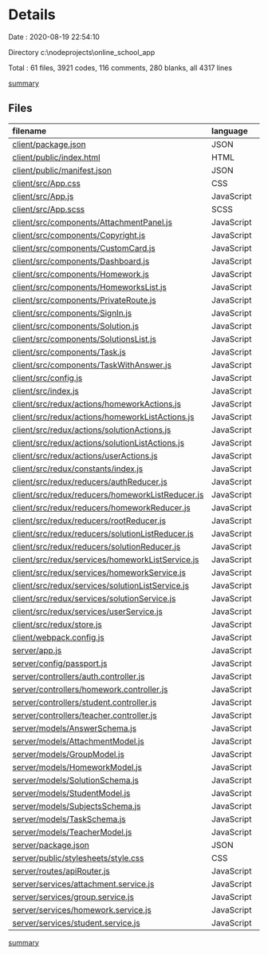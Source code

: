 # Details

Date : 2020-08-19 22:54:10

Directory c:\nodeprojects\online_school_app

Total : 61 files,  3921 codes, 116 comments, 280 blanks, all 4317 lines

[summary](results.md)

## Files
| filename | language | code | comment | blank | total |
| :--- | :--- | ---: | ---: | ---: | ---: |
| [client/package.json](/client/package.json) | JSON | 63 | 0 | 1 | 64 |
| [client/public/index.html](/client/public/index.html) | HTML | 17 | 23 | 1 | 41 |
| [client/public/manifest.json](/client/public/manifest.json) | JSON | 10 | 0 | 1 | 11 |
| [client/src/App.css](/client/src/App.css) | CSS | 3 | 0 | 1 | 4 |
| [client/src/App.js](/client/src/App.js) | JavaScript | 82 | 0 | 2 | 84 |
| [client/src/App.scss](/client/src/App.scss) | SCSS | 3 | 0 | 0 | 3 |
| [client/src/components/AttachmentPanel.js](/client/src/components/AttachmentPanel.js) | JavaScript | 64 | 0 | 3 | 67 |
| [client/src/components/Copyright.js](/client/src/components/Copyright.js) | JavaScript | 15 | 0 | 1 | 16 |
| [client/src/components/CustomCard.js](/client/src/components/CustomCard.js) | JavaScript | 75 | 0 | 5 | 80 |
| [client/src/components/Dashboard.js](/client/src/components/Dashboard.js) | JavaScript | 196 | 1 | 9 | 206 |
| [client/src/components/Homework.js](/client/src/components/Homework.js) | JavaScript | 185 | 0 | 6 | 191 |
| [client/src/components/HomeworksList.js](/client/src/components/HomeworksList.js) | JavaScript | 54 | 1 | 6 | 61 |
| [client/src/components/PrivateRoute.js](/client/src/components/PrivateRoute.js) | JavaScript | 16 | 0 | 1 | 17 |
| [client/src/components/SignIn.js](/client/src/components/SignIn.js) | JavaScript | 131 | 0 | 5 | 136 |
| [client/src/components/Solution.js](/client/src/components/Solution.js) | JavaScript | 175 | 0 | 6 | 181 |
| [client/src/components/SolutionsList.js](/client/src/components/SolutionsList.js) | JavaScript | 61 | 0 | 6 | 67 |
| [client/src/components/Task.js](/client/src/components/Task.js) | JavaScript | 132 | 0 | 8 | 140 |
| [client/src/components/TaskWithAnswer.js](/client/src/components/TaskWithAnswer.js) | JavaScript | 130 | 0 | 7 | 137 |
| [client/src/config.js](/client/src/config.js) | JavaScript | 3 | 0 | 1 | 4 |
| [client/src/index.js](/client/src/index.js) | JavaScript | 14 | 0 | 2 | 16 |
| [client/src/redux/actions/homeworkActions.js](/client/src/redux/actions/homeworkActions.js) | JavaScript | 52 | 0 | 6 | 58 |
| [client/src/redux/actions/homeworkListActions.js](/client/src/redux/actions/homeworkListActions.js) | JavaScript | 36 | 0 | 5 | 41 |
| [client/src/redux/actions/solutionActions.js](/client/src/redux/actions/solutionActions.js) | JavaScript | 33 | 0 | 4 | 37 |
| [client/src/redux/actions/solutionListActions.js](/client/src/redux/actions/solutionListActions.js) | JavaScript | 36 | 0 | 5 | 41 |
| [client/src/redux/actions/userActions.js](/client/src/redux/actions/userActions.js) | JavaScript | 40 | 0 | 5 | 45 |
| [client/src/redux/constants/index.js](/client/src/redux/constants/index.js) | JavaScript | 41 | 0 | 12 | 53 |
| [client/src/redux/reducers/authReducer.js](/client/src/redux/reducers/authReducer.js) | JavaScript | 38 | 0 | 1 | 39 |
| [client/src/redux/reducers/homeworkListReducer.js](/client/src/redux/reducers/homeworkListReducer.js) | JavaScript | 31 | 0 | 2 | 33 |
| [client/src/redux/reducers/homeworkReducer.js](/client/src/redux/reducers/homeworkReducer.js) | JavaScript | 28 | 0 | 1 | 29 |
| [client/src/redux/reducers/rootReducer.js](/client/src/redux/reducers/rootReducer.js) | JavaScript | 19 | 0 | 1 | 20 |
| [client/src/redux/reducers/solutionListReducer.js](/client/src/redux/reducers/solutionListReducer.js) | JavaScript | 31 | 0 | 2 | 33 |
| [client/src/redux/reducers/solutionReducer.js](/client/src/redux/reducers/solutionReducer.js) | JavaScript | 28 | 0 | 1 | 29 |
| [client/src/redux/services/homeworkListService.js](/client/src/redux/services/homeworkListService.js) | JavaScript | 28 | 0 | 4 | 32 |
| [client/src/redux/services/homeworkService.js](/client/src/redux/services/homeworkService.js) | JavaScript | 39 | 0 | 3 | 42 |
| [client/src/redux/services/solutionListService.js](/client/src/redux/services/solutionListService.js) | JavaScript | 28 | 0 | 4 | 32 |
| [client/src/redux/services/solutionService.js](/client/src/redux/services/solutionService.js) | JavaScript | 27 | 0 | 3 | 30 |
| [client/src/redux/services/userService.js](/client/src/redux/services/userService.js) | JavaScript | 38 | 0 | 4 | 42 |
| [client/src/redux/store.js](/client/src/redux/store.js) | JavaScript | 44 | 0 | 6 | 50 |
| [client/webpack.config.js](/client/webpack.config.js) | JavaScript | 59 | 0 | 2 | 61 |
| [server/app.js](/server/app.js) | JavaScript | 51 | 4 | 11 | 66 |
| [server/config/passport.js](/server/config/passport.js) | JavaScript | 102 | 0 | 6 | 108 |
| [server/controllers/auth.controller.js](/server/controllers/auth.controller.js) | JavaScript | 223 | 3 | 22 | 248 |
| [server/controllers/homework.controller.js](/server/controllers/homework.controller.js) | JavaScript | 221 | 49 | 18 | 288 |
| [server/controllers/student.controller.js](/server/controllers/student.controller.js) | JavaScript | 29 | 0 | 4 | 33 |
| [server/controllers/teacher.controller.js](/server/controllers/teacher.controller.js) | JavaScript | 29 | 0 | 4 | 33 |
| [server/models/AnswerSchema.js](/server/models/AnswerSchema.js) | JavaScript | 34 | 8 | 2 | 44 |
| [server/models/AttachmentModel.js](/server/models/AttachmentModel.js) | JavaScript | 18 | 0 | 3 | 21 |
| [server/models/GroupModel.js](/server/models/GroupModel.js) | JavaScript | 25 | 1 | 4 | 30 |
| [server/models/HomeworkModel.js](/server/models/HomeworkModel.js) | JavaScript | 82 | 3 | 4 | 89 |
| [server/models/SolutionSchema.js](/server/models/SolutionSchema.js) | JavaScript | 31 | 0 | 2 | 33 |
| [server/models/StudentModel.js](/server/models/StudentModel.js) | JavaScript | 53 | 1 | 4 | 58 |
| [server/models/SubjectsSchema.js](/server/models/SubjectsSchema.js) | JavaScript | 13 | 0 | 1 | 14 |
| [server/models/TaskSchema.js](/server/models/TaskSchema.js) | JavaScript | 54 | 3 | 1 | 58 |
| [server/models/TeacherModel.js](/server/models/TeacherModel.js) | JavaScript | 32 | 0 | 4 | 36 |
| [server/package.json](/server/package.json) | JSON | 32 | 0 | 1 | 33 |
| [server/public/stylesheets/style.css](/server/public/stylesheets/style.css) | CSS | 7 | 0 | 2 | 9 |
| [server/routes/apiRouter.js](/server/routes/apiRouter.js) | JavaScript | 156 | 8 | 6 | 170 |
| [server/services/attachment.service.js](/server/services/attachment.service.js) | JavaScript | 25 | 0 | 4 | 29 |
| [server/services/group.service.js](/server/services/group.service.js) | JavaScript | 30 | 0 | 5 | 35 |
| [server/services/homework.service.js](/server/services/homework.service.js) | JavaScript | 524 | 11 | 21 | 556 |
| [server/services/student.service.js](/server/services/student.service.js) | JavaScript | 45 | 0 | 8 | 53 |

[summary](results.md)